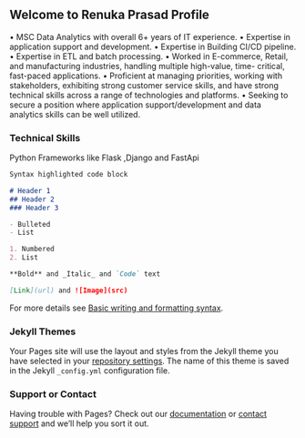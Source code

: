 ## Welcome to Renuka Prasad Profile

• MSC Data Analytics with overall 6+ years of IT experience.
• Expertise in application support and development.
• Expertise in Building CI/CD pipeline.
• Expertise in ETL and batch processing.
• Worked in E-commerce, Retail, and manufacturing industries, handling multiple high-value, time- 
 critical, fast-paced applications.
• Proficient at managing priorities, working with stakeholders, exhibiting strong customer service 
 skills, and have strong technical skills across a range of technologies and platforms.
• Seeking to secure a position where application support/development and data analytics skills can 
 be well utilized.


### Technical Skills

Python Frameworks like Flask ,Django and FastApi

```markdown
Syntax highlighted code block

# Header 1
## Header 2
### Header 3

- Bulleted
- List

1. Numbered
2. List

**Bold** and _Italic_ and `Code` text

[Link](url) and ![Image](src)
```

For more details see [Basic writing and formatting syntax](https://docs.github.com/en/github/writing-on-github/getting-started-with-writing-and-formatting-on-github/basic-writing-and-formatting-syntax).

### Jekyll Themes

Your Pages site will use the layout and styles from the Jekyll theme you have selected in your [repository settings](https://github.com/Renups8048/renuka-prasad-s.github.io/settings/pages). The name of this theme is saved in the Jekyll `_config.yml` configuration file.

### Support or Contact

Having trouble with Pages? Check out our [documentation](https://docs.github.com/categories/github-pages-basics/) or [contact support](https://support.github.com/contact) and we’ll help you sort it out.
